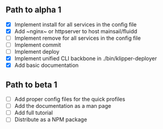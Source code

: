 ## Path to alpha 1

- [x] Implement install for all services in the config file
- [x] Add ~nginx~ or httpserver to host mainsail/fluidd
- [ ] Implement remove for all services in the config file
- [ ] Implement commit
- [ ] Implement deploy
- [x] Implement unified CLI backbone in ./bin/klipper-deployer
- [x] Add basic documentation

## Path to beta 1

- [ ] Add proper config files for the quick profiles
- [ ] Add the documentation as a man page
- [ ] Add full tutorial
- [ ] Distribute as a NPM package

